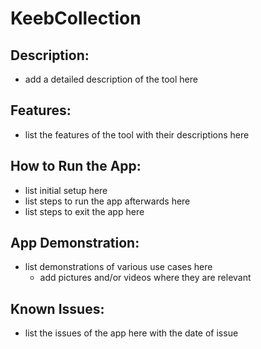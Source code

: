 # KeebCollection

## Description:

- add a detailed description of the tool here

## Features:

- list the features of the tool with their descriptions here

## How to Run the App:

- list initial setup here
- list steps to run the app afterwards here
- list steps to exit the app here

## App Demonstration:

- list demonstrations of various use cases here
  - add pictures and/or videos where they are relevant

## Known Issues:

- list the issues of the app here with the date of issue

